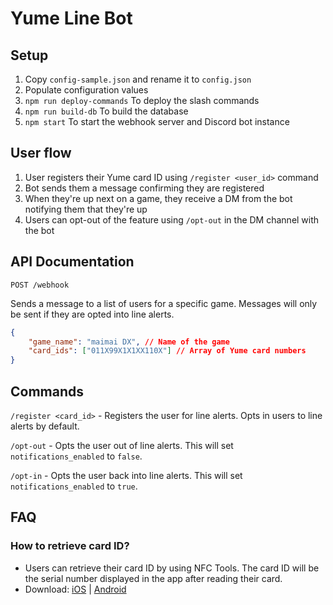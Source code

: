 # Yume Line Bot

## Setup
1. Copy `config-sample.json` and rename it to `config.json`
2. Populate configuration values
3. `npm run deploy-commands` To deploy the slash commands
4. `npm run build-db` To build the database
5. `npm start` To start the webhook server and Discord bot instance

## User flow
1. User registers their Yume card ID using `/register <user_id>` command
2. Bot sends them a message confirming they are registered
3. When they're up next on a game, they receive a DM from the bot notifying them that they're up
4. Users can opt-out of the feature using `/opt-out` in the DM channel with the bot

## API Documentation
`POST /webhook`

Sends a message to a list of users for a specific game. Messages will only be sent if they are opted into line alerts.
```json
{
    "game_name": "maimai DX", // Name of the game
    "card_ids": ["011X99X1X1XX110X"] // Array of Yume card numbers
}
```
## Commands
`/register <card_id>` - Registers the user for line alerts. Opts in users to line alerts by default.

`/opt-out` - Opts the user out of line alerts. This will set `notifications_enabled` to `false`.

`/opt-in` - Opts the user back into line alerts. This will set `notifications_enabled` to `true`.

## FAQ
### How to retrieve card ID?
- Users can retrieve their card ID by using NFC Tools. The card ID will be the serial number displayed in the app after reading their card.
- Download: [iOS](https://apps.apple.com/us/app/nfc-tools/id1252962749) | [Android](https://play.google.com/store/apps/details?id=com.wakdev.wdnfc)